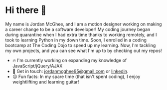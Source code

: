 # Hi there 👋
My name is Jordan McGhee, and I am a motion designer working on making a career change to be a software developer! My coding journey began during quarantine when I had extra time thanks to working remotely, and I took to learning Python in my down time. Soon, I enrolled in a coding bootcamp at The Coding Dojo to speed up my learning. Now, I'm tackling my own projects, and you can see what I'm up to by checking out my repos!

- 🔥 I'm currently working on expanding my knowledge of JavaScript/jQuery/AJAX
- 💬 Get in touch: [jordanmcghee95@gmail.com](mailto:jordanmcghee95@gmail.com) or [linkedin](https://www.linkedin.com/in/jordan-mcghee-048939117/).
- 😌 Fun facts: In my spare time (that isn't spent coding), I enjoy weightlifting and learning guitar!

<!--
**Jordan-McGhee/jordan-mcghee** is a ✨ _special_ ✨ repository because its `README.md` (this file) appears on your GitHub profile.

Here are some ideas to get you started:

- 🔭 I’m currently working on ...
- 🌱 I’m currently learning ...
- 👯 I’m looking to collaborate on ...
- 🤔 I’m looking for help with ...
- 💬 Ask me about ...
- 📫 How to reach me: ...
- 😄 Pronouns: ...
- ⚡ Fun fact: ...
-->
